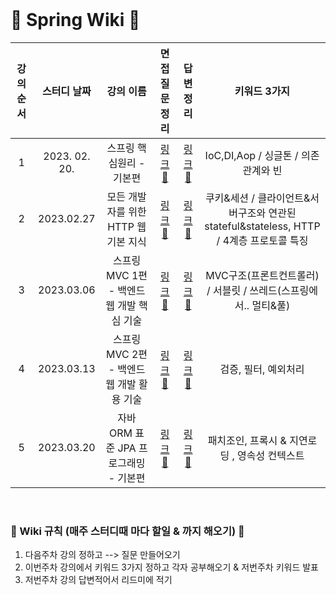 <br>

# 🌱 Spring Wiki 🌱
 
| 강의 순서 |   스터디 날짜  | 강의 이름 | 면접 질문 정리 | 답변 정리 |키워드 3가지 |
| :---: | :----------: | :---------------: | :---: | :---: | :---: | 
| 1 | 2023. 02. 20. | 스프링 핵심원리 - 기본편 | [링크🔗](https://github.com/hellozo0/Spring_Wiki/issues/1)| [링크🔗](https://github.com/hellozo0/Spring_Wiki/tree/main/모든%20개발자를%20위한%20HTTP%20웹%20기본%20지식) | IoC,DI,Aop / 싱글톤 / 의존관계와 빈 |
|2|2023.02.27|모든 개발자를 위한 HTTP 웹 기본 지식|[링크🔗](https://github.com/hellozo0/Spring_Wiki/issues/2)|[링크🔗](https://github.com/hellozo0/Spring_Wiki/tree/main/모든%20개발자를%20위한%20HTTP%20웹%20기본%20지식)|쿠키&세션 / 클라이언트&서버구조와 연관된 stateful&stateless, HTTP / 4계층 프로토콜 특징|
|3|2023.03.06|스프링 MVC 1편 - 백엔드 웹 개발 핵심 기술|[링크🔗](https://github.com/hellozo0/Spring_Wiki/issues/4)|[링크🔗](https://github.com/hellozo0/Spring_Wiki/tree/main/스프링%20MVC%201편%20-%20백엔드%20웹%20개발%20핵심%20기술)|MVC구조(프론트컨트롤러) / 서블릿 / 쓰레드(스프링에서.. 멀티&풀)|
|4|2023.03.13|스프링 MVC 2편 - 백엔드 웹 개발 활용 기술|[링크🔗](https://github.com/hellozo0/Spring_Wiki/issues/5)|[링크🔗](https://github.com/hellozo0/Spring_Wiki/tree/main/스프링%20MVC%202편%20-%20백엔드%20웹%20개발%20활용%20기술)|검증, 필터, 예외처리|
|5|2023.03.20|자바 ORM 표준 JPA 프로그래밍 - 기본편|[링크🔗](https://github.com/hellozo0/Spring_Wiki/issues/6)|[링크🔗](https://github.com/hellozo0/Spring_Wiki/tree/main/자바%20ORM%20표준%20JPA%20프로그래밍%20-%20기본편)|패치조인, 프록시 & 지연로딩 , 영속성 컨텍스트|


<br>

### 🌱 Wiki 규칙 (매주 스터디때 마다 할일 & 까지 해오기) 🌱
1. 다음주차 강의 정하고 --> 질문 만들어오기
2. 이번주차 강의에서 키워드 3가지 정하고 각자 공부해오기 & 저번주차 키워드 발표
3. 저번주차 강의 답변적어서 리드미에 적기
